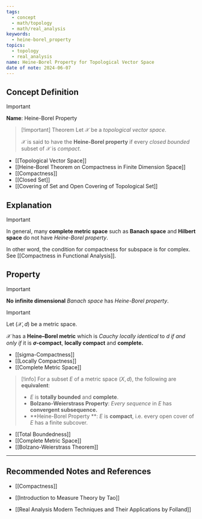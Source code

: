 ```yaml
---
tags:
  - concept
  - math/topology
  - math/real_analysis
keywords:
  - heine-borel_property
topics:
  - topology
  - real_analysis
name: Heine-Borel Property for Topological Vector Space
date of note: 2024-06-07
---
```


## Concept Definition

>[!important]
>**Name**: Heine-Borel Property

>[!important] Theorem
>Let $\mathcal{X}$ be a *topological vector space*. 
>
>$\mathcal{X}$ is said to have the **Heine-Borel property** if every *closed bounded* subset of $\mathcal{X}$ is *compact*.

- [[Topological Vector Space]]
- [[Heine-Borel Theorem on Compactness in Finite Dimension Space]]
- [[Compactness]]
- [[Closed Set]]
- [[Covering of Set and Open Covering of Topological Set]]


## Explanation

>[!important]
>In general, many **complete metric space** such as **Banach space** and **Hilbert space** do not have *Heine-Borel property*. 
>
>In other word, the condition for compactness for subspace is for complex. See [[Compactness in Functional Analysis]].
>

## Property

>[!important]
>**No** **infinite dimensional** *Banach space* has *Heine-Borel property*.


>[!important]
>Let $(\mathcal{X}, d)$ be a metric space. 
>
>$\mathcal{X}$ has a **Heine–Borel metric** which is *Cauchy locally identical* to $d$ *if and only if* it is **$\sigma$-compact**, **locally compact** and **complete.**

- [[sigma-Compactness]]
- [[Locally Compactness]]
- [[Complete Metric Space]]

>[!info]
>For a subset $E$ of a metric space $(X, d)$,  the following are **equivalent**:
>- $E$ is **totally bounded** and **complete**.
>- **Bolzano-Weierstrass Property**: *Every sequence* in $E$ has **convergent subsequence.**
>- **Heine-Borel Property **: $E$ is **compact**, i.e. every open cover of $E$ has a finite subcover.

- [[Total Boundedness]]
- [[Complete Metric Space]]
- [[Bolzano-Weierstrass Theorem]]



-----------
##  Recommended Notes and References

- [[Compactness]]


- [[Introduction to Measure Theory by Tao]]
- [[Real Analysis Modern Techniques and Their Applications by Folland]]